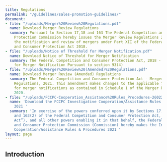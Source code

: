 ```yaml
---
title: Regulations
permalink: "/guidelines/sales-promotion-guidelines/"
document:
- file: "/uploads/Merger%20Review%20Regulations.pdf"
  name: Download Merger Review Regulations
  summary: Pursuant to Section 17,18 and 163 The Federal Competition and Consumer
    Protection Commission hereby issues the Merger Review Regulations 2020 to govern
    the notification and review of mergers under Part XII of the Federal Competition
    and Consumer Protection Act 2018.
- file: "/uploads/Notice of Threshold for Merger Notification.pdf"
  name: Download Notice of Threshold for Merger Notification
  summary: The Federal Competition and Consumer Protection Act, 2018 - Notice of Threshold
    for Merger Notification Pursuant to section 93(4)
- file: "/uploads/Merger%20Review%20(Amended)%20Regulations.pdf"
  name: Download Merger Review (Amended) Regulations
  summary: The Federal Competition and Consumer Protection Act - Merger Review (Amended)
    Regulations, 2021. This amendment makes changes to the applicable fee structure
    for merger notifications as contained in Schedule 1 of the Merger Review Regulations,
    2020.
- file: "/uploads/FCCPC-Cooperation_Assistance%20Rules_Procedures-26022021-FApdf-fad05e.pdf"
  name: 'Download the FCCPC Investigative Cooperation/Assistance Rules & Procedures
    2021 '
  summary: 'In exercise of the powers conferred upon it by Sections 17, 18, 68(4)
    and 163(2) of the Federal Competition and Consumer Protection Act, 2018 (“the
    Act”), and all other powers enabling it in that behalf, the Federal Competition
    and Consumer Protection Commission (Commission) hereby makes the Investigative
    Cooperation/Assistance Rules & Procedures 2021 '
layout: page
---
```


## Introduction
